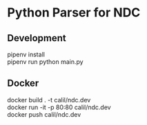# Python Parser for NDC

## Development

pipenv install  
pipenv run python main.py

## Docker

docker build . -t calil/ndc.dev  
docker run -it -p 80:80 calil/ndc.dev  
docker push calil/ndc.dev